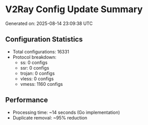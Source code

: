 # V2Ray Config Update Summary
Generated on: 2025-08-14 23:09:38 UTC

## Configuration Statistics
- Total configurations: 16331
- Protocol breakdown:
  - ss: 0 configs
  - ssr: 0 configs
  - trojan: 0 configs
  - vless: 0 configs
  - vmess: 1160 configs

## Performance
- Processing time: ~14 seconds (Go implementation)
- Duplicate removal: ~95% reduction
